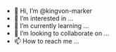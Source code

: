 - 👋 Hi, I’m @kingvon-marker
- 👀 I’m interested in ...
- 🌱 I’m currently learning ...
- 💞️ I’m looking to collaborate on ...
- 📫 How to reach me ...

<!---
kingvon-marker/kingvon-marker is a ✨ special ✨ repository because its `README.md` (this file) appears on your GitHub profile.
You can click the Preview link to take a look at your changes.
--->
